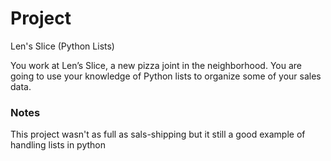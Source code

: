 # Project

Len's Slice (Python Lists)

You work at Len’s Slice, a new pizza joint in the neighborhood. You are going to use your knowledge of Python lists to organize some of your sales data.

### Notes

This project wasn't as full as sals-shipping but it still a good example of handling lists in python
